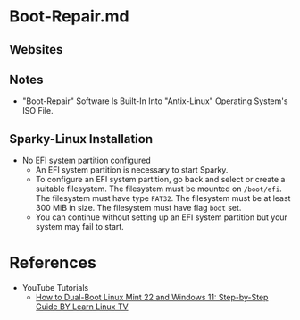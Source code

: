 # Boot-Repair.md

## Websites

## Notes

* "Boot-Repair" Software Is Built-In Into "Antix-Linux" Operating System's ISO File.

## Sparky-Linux Installation

* No EFI system partition configured
  * An EFI system partition is necessary to start Sparky.
  * To configure an EFI system partition, go back and select or create a suitable filesystem. The filesystem must be mounted on `/boot/efi`. The filesystem must have type `FAT32`. The filesystem must be at least 300 MiB in size. The filesystem must have flag `boot` set.
  * You can continue without setting up an EFI system partition but your system may fail to start.
  
# References

* YouTube Tutorials
  * [How to Dual-Boot Linux Mint 22 and Windows 11: Step-by-Step Guide BY Learn Linux TV](https://www.youtube.com/watch?v=Nn7CPlUpflk)
